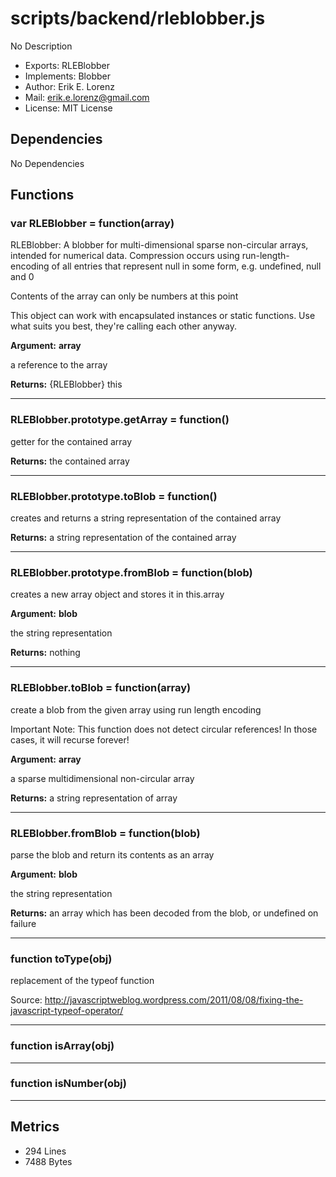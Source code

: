 # scripts/backend/rleblobber.js


No Description

* Exports: RLEBlobber
* Implements: Blobber
* Author: Erik E. Lorenz 
* Mail: <erik.e.lorenz@gmail.com>
* License: MIT License


## Dependencies

No Dependencies

## Functions

###   var RLEBlobber = function(array)
RLEBlobber: A blobber for multi-dimensional sparse non-circular arrays,
intended for numerical data. Compression occurs using run-length-encoding
of all entries that represent null in some form, e.g. undefined, null and 0

Contents of the array can only be numbers at this point

This object can work with encapsulated instances or static functions. Use
what suits you best, they're calling each other anyway.

**Argument:** **array**

a reference to the array

**Returns:** {RLEBlobber} this

---


###   RLEBlobber.prototype.getArray = function()
getter for the contained array


**Returns:** the contained array

---


###   RLEBlobber.prototype.toBlob = function()
creates and returns a string representation of the contained array


**Returns:** a string representation of the contained array

---


###   RLEBlobber.prototype.fromBlob = function(blob)
creates a new array object and stores it in this.array

**Argument:** **blob**

the string representation


**Returns:** nothing

---


###   RLEBlobber.toBlob = function(array)
create a blob from the given array using run length encoding

Important Note: This function does not detect circular references! In those
cases, it will recurse forever!

**Argument:** **array**

a sparse multidimensional non-circular array

**Returns:** a string representation of array

---


###   RLEBlobber.fromBlob = function(blob)
parse the blob and return its contents as an array

**Argument:** **blob**

the string representation

**Returns:** an array which has been decoded from the blob, or undefined on
failure

---


###   function toType(obj)
replacement of the typeof function

Source:
http://javascriptweblog.wordpress.com/2011/08/08/fixing-the-javascript-typeof-operator/

---


###   function isArray(obj)

---

###   function isNumber(obj)

---

## Metrics

* 294 Lines
* 7488 Bytes

